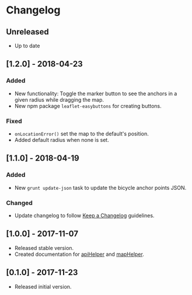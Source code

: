 # Changelog

## Unreleased

* Up to date

## [1.2.0] - 2018-04-23

### Added

* New functionality: Toggle the marker button to see the anchors in a given radius while dragging the map.
* New npm package `leaflet-easybuttons` for creating buttons.

### Fixed

* `onLocationError()` set the map to the default's position.
* Added default radius when none is set.

## [1.1.0] - 2018-04-19

### Added

* New `grunt update-json` task to update the bicycle anchor points JSON.

### Changed

* Update changelog to follow [Keep a Changelog](http://keepachangelog.com/en/1.0.0/) guidelines.

## [1.0.0] - 2017-11-07

* Released stable version.
* Created documentation for [apiHelper](/docs/apiHelper.md) and [mapHelper](/docs/mapHelper.md).

## [0.1.0] - 2017-11-23

* Released initial version.
